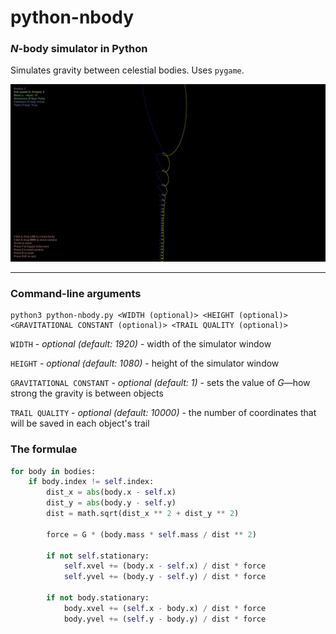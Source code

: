 # python-nbody

### *N*-body simulator in Python

Simulates gravity between celestial bodies. Uses `pygame`.

![Screenshot](nbody.png)

---

### Command-line arguments
```
python3 python-nbody.py <WIDTH (optional)> <HEIGHT (optional)> <GRAVITATIONAL CONSTANT (optional)> <TRAIL QUALITY (optional)>
```
`WIDTH` - *optional (default: 1920)* - width of the simulator window

`HEIGHT` - *optional (default: 1080)* - height of the simulator window

`GRAVITATIONAL CONSTANT` - *optional (default: 1)* - sets the value of *G*—how strong the gravity is between objects

`TRAIL QUALITY` - *optional (default: 10000)* - the number of coordinates that will be saved in each object's trail

### The formulae
```python
for body in bodies:
    if body.index != self.index:
        dist_x = abs(body.x - self.x)
        dist_y = abs(body.y - self.y)
        dist = math.sqrt(dist_x ** 2 + dist_y ** 2)

        force = G * (body.mass * self.mass / dist ** 2)

        if not self.stationary:
            self.xvel += (body.x - self.x) / dist * force
            self.yvel += (body.y - self.y) / dist * force

        if not body.stationary:
            body.xvel += (self.x - body.x) / dist * force
            body.yvel += (self.y - body.y) / dist * force
```
